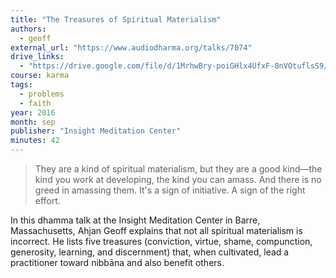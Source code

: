 ```yaml
---
title: "The Treasures of Spiritual Materialism"
authors:
  - geoff
external_url: "https://www.audiodharma.org/talks/7074"
drive_links:
  - "https://drive.google.com/file/d/1MrhwBry-poiGHlx4UfxF-8nVOtuflsS9/view?usp=sharing"
course: karma
tags:
  - problems
  - faith
year: 2016
month: sep
publisher: "Insight Meditation Center"
minutes: 42
---
```


> They are a kind of spiritual materialism, but they are a good kind—the kind you work at developing, the kind you can amass. And there is no greed in amassing them. It's a sign of initiative. A sign of the right effort.

In this dhamma talk at the Insight Meditation Center in Barre, Massachusetts, Ahjan Geoff explains that not all spiritual materialism is incorrect. He lists five treasures (conviction, virtue, shame, compunction, generosity, learning, and discernment) that, when cultivated, lead a practitioner toward nibbāna and also benefit others.